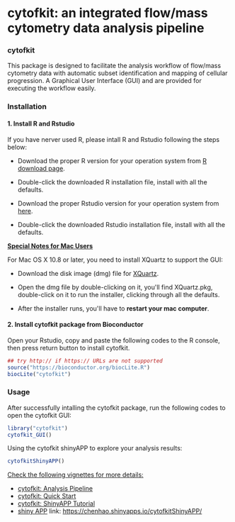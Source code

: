 
cytofkit: an integrated flow/mass cytometry data analysis pipeline
============

### cytofkit

This package is designed to facilitate the analysis workflow of flow/mass cytometry data with automatic subset identification and mapping of cellular progression. A Graphical User Interface (GUI) and  are provided for executing the workflow easily.

### Installation

#### 1. Install R and Rstudio

If you have nerver used R, please intall R and Rstudio following the steps below:

- Download the proper R version for your operation system from [R download page](http://cran.stat.nus.edu.sg).

- Double-click the downloaded R installation file, install with all the defaults.

- Download the proper Rstudio version for your operation system from [here](https://www.rstudio.com/products/rstudio/download/).

- Double-click the downloaded Rstudio installation file, install with all the defaults.


<u>**Special Notes for Mac Users**</u>

For Mac OS X 10.8 or later, you need to install XQuartz to support the GUI:

* Download the disk image (dmg) file for [XQuartz](http://xquartz.macosforge.org).

* Open the dmg file by double-clicking on it, you'll find XQuartz.pkg, double-click on it to run the installer, clicking through all the defaults.

* After the installer runs, you'll have to **restart your mac computer**.


#### 2. Install cytofkit package from Bioconductor

Open your Rstudio, copy and paste the following codes to the R console, then press return button to install cytofkit.

``` r
## try http:// if https:// URLs are not supported
source("https://bioconductor.org/biocLite.R")
biocLite("cytofkit")
```

### Usage

After successfully intalling the cytofkit package, run the following codes to open the cytofkit GUI:

``` r
library("cytofkit")
cytofkit_GUI()
```

Using the cytofkit shinyAPP to explore your analysis results:

``` r
cytofkitShinyAPP()
```

<u>Check the following vignettes for more details:</u>

- [cytofkit: Analysis Pipeline](https://www.bioconductor.org/packages/release/bioc/vignettes/cytofkit/inst/doc/cytofkit_workflow.html)    
- [cytofkit: Quick Start](https://www.bioconductor.org/packages/release/bioc/vignettes/cytofkit/inst/doc/cytofkit_example.html)   
- [cytofkit: ShinyAPP Tutorial](https://www.bioconductor.org/packages/release/bioc/vignettes/cytofkit/inst/doc/cytofkit_shinyAPP.html)    
- [shiny APP](https://chenhao.shinyapps.io/cytofkitShinyAPP/) link:  https://chenhao.shinyapps.io/cytofkitShinyAPP/


